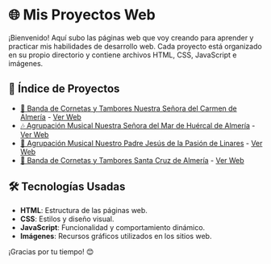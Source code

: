 # 🌐 Mis Proyectos Web

¡Bienvenido! Aquí subo las páginas web que voy creando para aprender y practicar mis habilidades de desarrollo web. Cada proyecto está organizado en su propio directorio y contiene archivos HTML, CSS, JavaScript e imágenes.

## 📂 Índice de Proyectos

- [🎺 Banda de Cornetas y Tambores Nuestra Señora del Carmen de Almería](https://github.com/tu-usuario/Mis-Webs-main/tree/main/elcarmen) - [Ver Web](https://preeminent-treacle-11c764.netlify.app/)
- [🎶 Agrupación Musical Nuestra Señora del Mar de Huércal de Almería](https://github.com/tu-usuario/Mis-Webs-main/tree/main/nstrdelmar) - [Ver Web](https://jazzy-truffle-3bb29d.netlify.app/)
- [🎵 Agrupación Musical Nuestro Padre Jesús de la Pasión de Linares](https://github.com/tu-usuario/Mis-Webs-main/tree/main/pasiondelinares) - [Ver Web](https://remarkable-kelpie-1b037c.netlify.app/)
- [🎷 Banda de Cornetas y Tambores Santa Cruz de Almería](https://github.com/tu-usuario/Mis-Webs-main/tree/main/santacruz) - [Ver Web](https://glowing-granita-7c57db.netlify.app/)

## 🛠️ Tecnologías Usadas

- **HTML**: Estructura de las páginas web.
- **CSS**: Estilos y diseño visual.
- **JavaScript**: Funcionalidad y comportamiento dinámico.
- **Imágenes**: Recursos gráficos utilizados en los sitios web.

¡Gracias por tu tiempo! 😊
